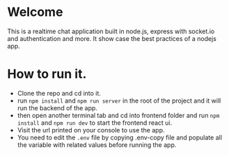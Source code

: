 # Welcome

This is a realtime chat application built in node.js, express with socket.io and authentication and more. It show case the best practices of a nodejs app.

# How to run it.
- Clone the repo and cd into it.
- run `npm install` and `npm run server` in the root of the project and it will run the backend of the app.
- then open another terminal tab and cd into frontend folder and run `npm install` and `npm run dev` to start the frontend react ui.
- Visit the url printed on your console to use the app.
- You need to edit the `.env` file by copying .env-copy file and populate all the variable with related values before running the app.
